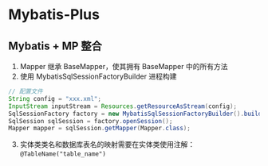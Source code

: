 # Mybatis-Plus
## Mybatis + MP 整合
1. Mapper 继承 BaseMapper，使其拥有 BaseMapper 中的所有方法
2. 使用 MybatisSqlSessionFactoryBuilder 进程构建
```java
// 配置文件
String config = "xxx.xml";
InputStream inputStream = Resources.getResourceAsStream(config);
SqlSessionFactory factory = new MybatisSqlSessionFactoryBuilder().build(inputStream);
SqlSession sqlSession = factory.openSession();
Mapper mapper = sqlSession.getMapper(Mapper.class);
```
3. 实体类类名和数据库表名的映射需要在实体类使用注解： `@TableName("table_name")`